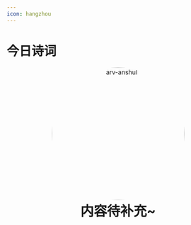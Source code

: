 ```yaml
---
icon: hangzhou
---
```

<center> 
<script src="https://sdk.jinrishici.com/v2/browser/jinrishici.js" charset="utf-8"></script>
</center> 

# <span id="jinrishici-sentence">今日诗词</span>

<script src="https://cdn.jsdelivr.net/npm/@fancyapps/ui@5.0/dist/fancybox/fancybox.umd.js"></script>
<link
  rel="stylesheet"
  href="https://cdn.jsdelivr.net/npm/@fancyapps/ui@5.0/dist/fancybox/fancybox.css"
/>


<p style="text-align: center; margin: 0px;" markdown>
  <img src="../img/hz1.JPG" alt="arv-anshul" style="width: 300px; border-radius: 50%;" />

  <p style="text-align: center; font-size: 30px; margin: 0px;"><strong>内容待补充~</strong></p>
</p>
